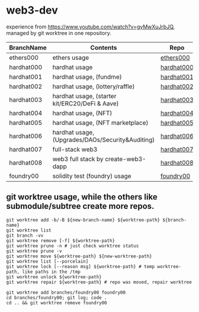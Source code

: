 # web3-dev
experience from https://www.youtube.com/watch?v=gyMwXuJrbJQ, managed by git worktree in one repository.


BranchName|Contents|Repo
---|---|---
ethers000|ethers usage|[ethers000](https://github.com/user00000001/ethers000)
hardhat000|hardhat usage|[hardhat000](https://github.com/user00000001/hardhat000)
hardhat001|hardhat usage, (fundme)|[hardhat001](https://github.com/user00000001/hardhat001)
hardhat002|hardhat usage, (lottery/raffle)|[hardhat002](https://github.com/user00000001/hardhat002)
hardhat003|hardhat usage, (starter kit/ERC20/DeFi & Aave)|[hardhat003](https://github.com/user00000001/hardhat003)
hardhat004|hardhat usage, (NFT)|[hardhat004](https://github.com/user00000001/hardhat004)
hardhat005|hardhat usage, (NFT marketplace)|[hardhat005](https://github.com/user00000001/hardhat005)
hardhat006|hardhat usage, (Upgrades/DAOs/Security&Auditing)|[hardhat006](https://github.com/user00000001/hardhat006)
hardhat007|full-stack web3|[hardhat007](https://github.com/user00000001/hardhat007)
hardhat008|web3 full stack by create-web3-dapp|[hardhat008](https://github.com/user00000001/hardhat008)
foundry00|solidity test (foundry) usage|[foundry00](https://github.com/user00000001/foundry00)

## git worktree usage, while the others like submodule/subtree create more repos.

```shell
git worktree add -b/-B ${new-branch-name} ${worktree-path} ${branch-name}
git worktree list
git branch -vv
git worktree remove [-f] ${worktree-path} 
git worktree prune -n # just check worktree status
git worktree prune -v
git worktree move ${worktree-path} ${new-worktree-path}
git worktree list [--porcelain]
git worktree lock [--reason msg] ${worktree-path} # temp worktree-path, like paths in the /tmp
git worktree unlock ${worktree-path}
git worktree repair ${worktree-path} # repo was moved, repair worktree

git worktree add branches/foundry00 foundry00
cd branches/foundry00; git log; code .
cd .. && git worktree remove foundry00
```